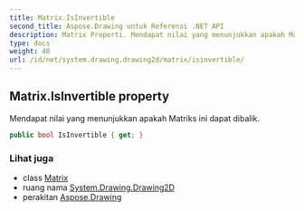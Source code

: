 ```yaml
---
title: Matrix.IsInvertible
second_title: Aspose.Drawing untuk Referensi .NET API
description: Matrix Properti. Mendapat nilai yang menunjukkan apakah Matriks ini dapat dibalik.
type: docs
weight: 40
url: /id/net/system.drawing.drawing2d/matrix/isinvertible/
---
```

## Matrix.IsInvertible property

Mendapat nilai yang menunjukkan apakah Matriks ini dapat dibalik.

```csharp
public bool IsInvertible { get; }
```

### Lihat juga

* class [Matrix](../)
* ruang nama [System.Drawing.Drawing2D](../../matrix/)
* perakitan [Aspose.Drawing](../../../)


